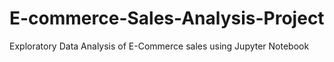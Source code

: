 # E-commerce-Sales-Analysis-Project
 Exploratory Data Analysis of E-Commerce sales using Jupyter Notebook
